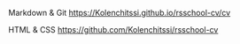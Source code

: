 Markdown & Git
https://Kolenchitssi.github.io/rsschool-cv/cv

HTML & CSS
https://github.com/Kolenchitssi/rsschool-cv
